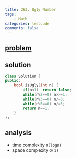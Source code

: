 ```yaml
---
title: 263. Ugly Number
tags:  
    - Math
categories: leetcode
comments: false
---
```


## [problem](https://leetcode.com/problems/ugly-number/)


## solution
```c++
class Solution {
public:
    bool isUgly(int n) {
        if(n<1)  return false;
        while(n%2==0) n>>=1;
        while(n%3==0) n/=3;
        while(n%5==0) n/=5;
        return n==1;   
    }
};
```
## analysis
- time complexity `O(logn)`
- space complexity `O(1)`